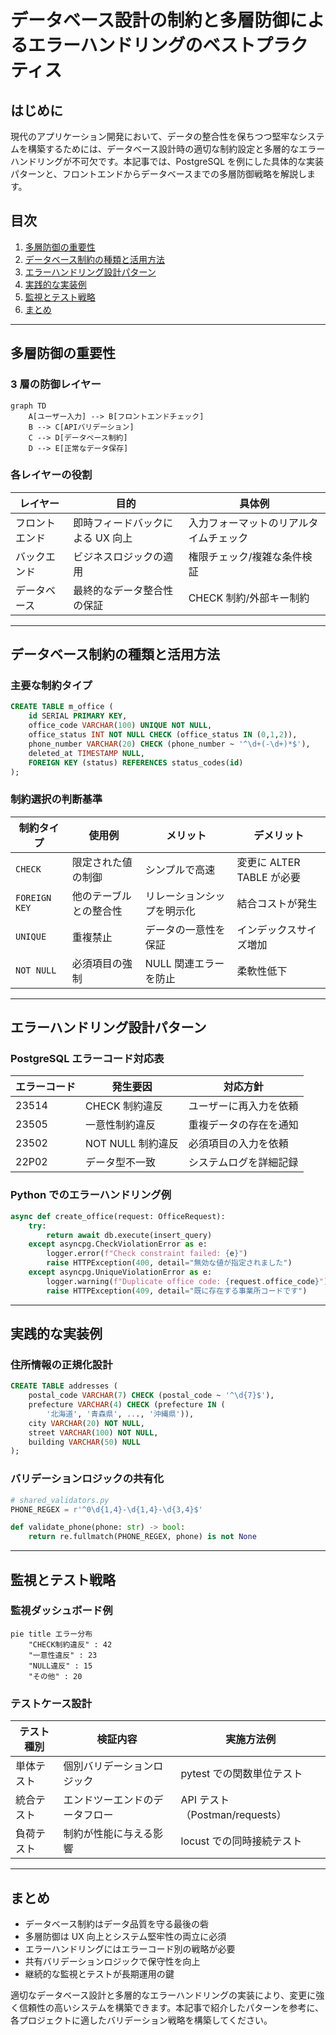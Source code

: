 # データベース設計の制約と多層防御によるエラーハンドリングのベストプラクティス

## はじめに

現代のアプリケーション開発において、データの整合性を保ちつつ堅牢なシステムを構築するためには、データベース設計時の適切な制約設定と多層的なエラーハンドリングが不可欠です。本記事では、PostgreSQL を例にした具体的な実装パターンと、フロントエンドからデータベースまでの多層防御戦略を解説します。

## 目次

1. [多層防御の重要性](#多層防御の重要性)
2. [データベース制約の種類と活用方法](#データベース制約の種類と活用方法)
3. [エラーハンドリング設計パターン](#エラーハンドリング設計パターン)
4. [実践的な実装例](#実践的な実装例)
5. [監視とテスト戦略](#監視とテスト戦略)
6. [まとめ](#まとめ)

---

## 多層防御の重要性

### 3 層の防御レイヤー

```mermaid
graph TD
    A[ユーザー入力] --> B[フロントエンドチェック]
    B --> C[APIバリデーション]
    C --> D[データベース制約]
    D --> E[正常なデータ保存]
```

### 各レイヤーの役割

| レイヤー       | 目的                             | 具体例                                 |
| -------------- | -------------------------------- | -------------------------------------- |
| フロントエンド | 即時フィードバックによる UX 向上 | 入力フォーマットのリアルタイムチェック |
| バックエンド   | ビジネスロジックの適用           | 権限チェック/複雑な条件検証            |
| データベース   | 最終的なデータ整合性の保証       | CHECK 制約/外部キー制約                |

---

## データベース制約の種類と活用方法

### 主要な制約タイプ

```sql
CREATE TABLE m_office (
    id SERIAL PRIMARY KEY,
    office_code VARCHAR(100) UNIQUE NOT NULL,
    office_status INT NOT NULL CHECK (office_status IN (0,1,2)),
    phone_number VARCHAR(20) CHECK (phone_number ~ '^\d+(-\d+)*$'),
    deleted_at TIMESTAMP NULL,
    FOREIGN KEY (status) REFERENCES status_codes(id)
);
```

### 制約選択の判断基準

| 制約タイプ    | 使用例                 | メリット                   | デメリット                |
| ------------- | ---------------------- | -------------------------- | ------------------------- |
| `CHECK`       | 限定された値の制御     | シンプルで高速             | 変更に ALTER TABLE が必要 |
| `FOREIGN KEY` | 他のテーブルとの整合性 | リレーションシップを明示化 | 結合コストが発生          |
| `UNIQUE`      | 重複禁止               | データの一意性を保証       | インデックスサイズ増加    |
| `NOT NULL`    | 必須項目の強制         | NULL 関連エラーを防止      | 柔軟性低下                |

---

## エラーハンドリング設計パターン

### PostgreSQL エラーコード対応表

| エラーコード | 発生要因          | 対応方針               |
| ------------ | ----------------- | ---------------------- |
| 23514        | CHECK 制約違反    | ユーザーに再入力を依頼 |
| 23505        | 一意性制約違反    | 重複データの存在を通知 |
| 23502        | NOT NULL 制約違反 | 必須項目の入力を依頼   |
| 22P02        | データ型不一致    | システムログを詳細記録 |

### Python でのエラーハンドリング例

```python
async def create_office(request: OfficeRequest):
    try:
        return await db.execute(insert_query)
    except asyncpg.CheckViolationError as e:
        logger.error(f"Check constraint failed: {e}")
        raise HTTPException(400, detail="無効な値が指定されました")
    except asyncpg.UniqueViolationError as e:
        logger.warning(f"Duplicate office code: {request.office_code}")
        raise HTTPException(409, detail="既に存在する事業所コードです")
```

---

## 実践的な実装例

### 住所情報の正規化設計

```sql
CREATE TABLE addresses (
    postal_code VARCHAR(7) CHECK (postal_code ~ '^\d{7}$'),
    prefecture VARCHAR(4) CHECK (prefecture IN (
        '北海道', '青森県', ..., '沖縄県')),
    city VARCHAR(20) NOT NULL,
    street VARCHAR(100) NOT NULL,
    building VARCHAR(50) NULL
);
```

### バリデーションロジックの共有化

```python
# shared_validators.py
PHONE_REGEX = r'^0\d{1,4}-\d{1,4}-\d{3,4}$'

def validate_phone(phone: str) -> bool:
    return re.fullmatch(PHONE_REGEX, phone) is not None
```

---

## 監視とテスト戦略

### 監視ダッシュボード例

```mermaid
pie title エラー分布
    "CHECK制約違反" : 42
    "一意性違反" : 23
    "NULL違反" : 15
    "その他" : 20
```

### テストケース設計

| テスト種別 | 検証内容                       | 実施方法例                     |
| ---------- | ------------------------------ | ------------------------------ |
| 単体テスト | 個別バリデーションロジック     | pytest での関数単位テスト      |
| 統合テスト | エンドツーエンドのデータフロー | API テスト（Postman/requests） |
| 負荷テスト | 制約が性能に与える影響         | locust での同時接続テスト      |

---

## まとめ

- データベース制約はデータ品質を守る最後の砦
- 多層防御は UX 向上とシステム堅牢性の両立に必須
- エラーハンドリングにはエラーコード別の戦略が必要
- 共有バリデーションロジックで保守性を向上
- 継続的な監視とテストが長期運用の鍵

適切なデータベース設計と多層的なエラーハンドリングの実装により、変更に強く信頼性の高いシステムを構築できます。本記事で紹介したパターンを参考に、各プロジェクトに適したバリデーション戦略を構築してください。
